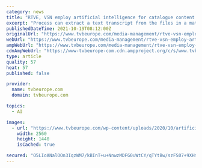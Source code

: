 ```yaml
---
category: news
title: "RTVE, VSN employ artificial intelligence for catalogue content analysis"
excerpt: "Process can extract a text transcript from the files in a matter of minutes, while the AI uses facial recognition it the video file and identifies and catalogues the scene, along with the objects, tags,"
publishedDateTime: 2021-10-19T08:12:00Z
originalUrl: "https://www.tvbeurope.com/media-management/rtve-vsn-employ-artificial-intelligence-for-catalogue-content-analysis"
webUrl: "https://www.tvbeurope.com/media-management/rtve-vsn-employ-artificial-intelligence-for-catalogue-content-analysis"
ampWebUrl: "https://www.tvbeurope.com/media-management/rtve-vsn-employ-artificial-intelligence-for-catalogue-content-analysis?amp"
cdnAmpWebUrl: "https://www-tvbeurope-com.cdn.ampproject.org/c/s/www.tvbeurope.com/media-management/rtve-vsn-employ-artificial-intelligence-for-catalogue-content-analysis?amp"
type: article
quality: 57
heat: 57
published: false

provider:
  name: tvbeurope.com
  domain: tvbeurope.com

topics:
  - AI

images:
  - url: "https://www.tvbeurope.com/wp-content/uploads/2020/10/artificial-intelligence-scaled.jpg"
    width: 2560
    height: 1440
    isCached: true

secured: "O5LIoANalOOn3IqzWM7/kBInT+u+NnwzMDFG0uWtCY/qTYtBw/szFS07+9XHm/BFdzCBSJtb5ewourq6z6EdU70UuX1T4WEkQQcbALQ9gqvwElRkb34HX0awmGgkqgSAChKV3qaggVnwELGZ0s8vK37Ki8379HYcfiVrR7/3T9BiaedqMJmsYpA2uPaJoFCHexbz3IEEESlUKNxqIpy4IPYsjB+wYqDSlsRy0YtyYYp4JtmKqESGjvDUeGf6bYZcfci5DWSdfCLbTgB/2YqFbQQKNcomiaSk6z7b5JcUWrRwxiiynIHI/NszhKCOUhuOqb8RmuEFIh5uCu5PDPQl9hySKFtdOOz0Gngj34ayr6g=;87WjXSNon5Xx04sf8akyFA=="
---
```


